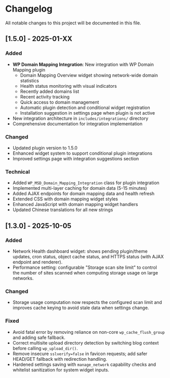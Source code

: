 # Changelog

All notable changes to this project will be documented in this file.

## [1.5.0] - 2025-01-XX

### Added
- **WP Domain Mapping Integration**: New integration with WP Domain Mapping plugin
  - Domain Mapping Overview widget showing network-wide domain statistics
  - Health status monitoring with visual indicators
  - Recently added domains list
  - Recent activity tracking
  - Quick access to domain management
  - Automatic plugin detection and conditional widget registration
  - Installation suggestion in settings page when plugin is not active
- New integration architecture in `includes/integrations/` directory
- Comprehensive documentation for integration implementation

### Changed
- Updated plugin version to 1.5.0
- Enhanced widget system to support conditional plugin integrations
- Improved settings page with integration suggestions section

### Technical
- Added `WP_MSD_Domain_Mapping_Integration` class for plugin integration
- Implemented multi-layer caching for domain data (5-15 minutes)
- Added AJAX endpoints for domain mapping data and health refresh
- Extended CSS with domain mapping widget styles
- Enhanced JavaScript with domain mapping widget handlers
- Updated Chinese translations for all new strings

## [1.3.0] - 2025-10-05

### Added
- Network Health dashboard widget: shows pending plugin/theme updates, cron status, object cache status, and HTTPS status (with AJAX endpoint and renderer).
- Performance setting: configurable "Storage scan site limit" to control the number of sites scanned when computing storage usage on large networks.

### Changed
- Storage usage computation now respects the configured scan limit and improves cache keying to avoid stale data when settings change.

### Fixed
- Avoid fatal error by removing reliance on non-core `wp_cache_flush_group` and adding safe fallback.
- Correct multisite upload directory detection by switching blog context before calling `wp_upload_dir()`.
- Remove insecure `sslverify=false` in favicon requests; add safer HEAD/GET fallback with redirection handling.
- Hardened settings saving with `manage_network` capability checks and whitelist sanitization for system widget inputs.

